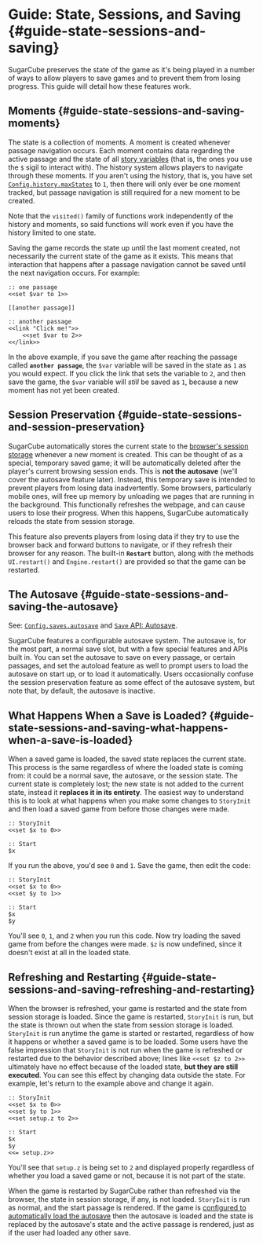 # Guide: State, Sessions, and Saving {#guide-state-sessions-and-saving}

SugarCube preserves the state of the game as it's being played in a number of ways to allow players to save games and to prevent them from losing progress. This guide will detail how these features work.

## Moments {#guide-state-sessions-and-saving-moments}

The state is a collection of moments. A moment is created whenever passage navigation occurs. Each moment contains data regarding the active passage and the state of all [story variables](#twinescript-variables) (that is, the ones you use the `$` sigil to interact with). The history system allows players to navigate through these moments. If you aren't using the history, that is, you have set [`Config.history.maxStates`](#config-api-property-history-maxstates) to `1`, then there will only ever be one moment tracked, but passage navigation is still required for a new moment to be created.

Note that the `visited()` family of functions work independently of the history and moments, so said functions will work even if you have the history limited to one state.

Saving the game records the state up until the last moment created, not necessarily the current state of the game as it exists. This means that interaction that happens after a passage navigation cannot be saved until the next navigation occurs. For example:

```
:: one passage
<<set $var to 1>>

[[another passage]]

:: another passage
<<link "Click me!">>
	<<set $var to 2>>
<</link>>
```

In the above example, if you save the game after reaching the passage called **`another passage`**, the `$var` variable will be saved in the state as `1` as you would expect. If you click the link that sets the variable to `2`, and then save the game, the `$var` variable will *still* be saved as `1`, because a new moment has not yet been created.

## Session Preservation {#guide-state-sessions-and-session-preservation}

SugarCube automatically stores the current state to the [browser's session storage](https://developer.mozilla.org/en-US/docs/Web/API/Window/sessionStorage) whenever a new moment is created. This can be thought of as a special, temporary saved game; it will be automatically deleted after the player's current browsing session ends. This is **not the autosave** (we'll cover the autosave feature later). Instead, this temporary save is intended to prevent players from losing data inadvertently. Some browsers, particularly mobile ones, will free up memory by unloading we pages that are running in the background. This functionally refreshes the webpage, and can cause users to lose their progress. When this happens, SugarCube automatically reloads the state from session storage.

This feature also prevents players from losing data if they try to use the browser back and forward buttons to navigate, or if they refresh their browser for any reason. The built-in **`Restart`** button, along with the methods `UI.restart()` and `Engine.restart()` are provided so that the game can be restarted.

## The Autosave {#guide-state-sessions-and-saving-the-autosave}

See: [`Config.saves.autosave`](#config-api-property-saves-autosave) and [`Save` API: Autosave](#save-api-autosave).

SugarCube features a configurable autosave system. The autosave is, for the most part, a normal save slot, but with a few special features and APIs built in. You can set the autosave to save on every passage, or certain passages, and set the autoload feature as well to prompt users to load the autosave on start up, or to load it automatically. Users occasionally confuse the session preservation feature as some effect of the autosave system, but note that, by default, the autosave is inactive.

## What Happens When a Save is Loaded? {#guide-state-sessions-and-saving-what-happens-when-a-save-is-loaded}

When a saved game is loaded, the saved state replaces the current state. This process is the same regardless of where the loaded state is coming from: it could be a normal save, the autosave, or the session state. The current state is completely lost; the new state is not added to the current state, instead it **replaces it in its entirety**. The easiest way to understand this is to look at what happens when you make some changes to `StoryInit` and then load a saved game from before those changes were made.

```
:: StoryInit
<<set $x to 0>>

:: Start
$x
```

If you run the above, you'd see `0` and `1`. Save the game, then edit the code:

```
:: StoryInit
<<set $x to 0>>
<<set $y to 1>>

:: Start
$x
$y
```

You'll see `0`, `1`, and `2` when you run this code. Now try loading the saved game from before the changes were made. `$z` is now undefined, since it doesn't exist at all in the loaded state.

## Refreshing and Restarting {#guide-state-sessions-and-saving-refreshing-and-restarting}

When the browser is refreshed, your game is restarted and the state from session storage is loaded. Since the game is restarted, `StoryInit` is run, but the state is thrown out when the state from session storage is loaded. `StoryInit` is run anytime the game is started or restarted, regardless of how it happens or whether a saved game is to be loaded. Some users have the false impression that `StoryInit` is not run when the game is refreshed or restarted due to the behavior described above; lines like `<<set $z to 2>>` ultimately have no effect because of the loaded state, **but they are still executed**. You can see this effect by changing data outside the state. For example, let's return to the example above and change it again.

```
:: StoryInit
<<set $x to 0>>
<<set $y to 1>>
<<set setup.z to 2>>

:: Start
$x
$y
<<= setup.z>>
```

You'll see that `setup.z` is being set to `2` and displayed properly regardless of whether you load a saved game or not, because it is not part of the state.

When the game is restarted by SugarCube rather than refreshed via the browser, the state in session storage, if any, is not loaded. `StoryInit` is run as normal, and the start passage is rendered. If the game is [configured to automatically load the autosave](#config-api-property-saves-autoload) then the autosave is loaded and the state is replaced by the autosave's state and the active passage is rendered, just as if the user had loaded any other save.